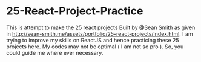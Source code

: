 # 25-React-Project-Practice
This is attempt to make the 25 react projects  Built by @Sean Smith as given in http://sean-smith.me/assets/portfolio/25-react-projects/index.html. I am trying to improve my skills on ReactJS and hence practicing these 25 projects here. My codes may not be optimal ( I am not so pro ). So, you could guide me where ever necessary.
